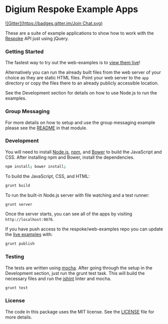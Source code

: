 # Digium Respoke Example Apps
[![Gitter](https://badges.gitter.im/Join Chat.svg)](https://gitter.im/respoke/web-examples?utm_source=badge&utm_medium=badge&utm_campaign=pr-badge&utm_content=badge)

These are a suite of example applications to show how to work with the
[Respoke](https://docs.respoke.io/) API just using jQuery.


### Getting Started

The fastest way to try out the web-examples is to [view them live][examples]!

[examples]: https://respoke.github.com/web-examples "view examples"

Alternatively you can run the already built files from the web server of your
choice as they are static HTML files. Point your web server to the `app`
directory or copy the files there to an already publicly accessible location.

See the Development section for details on how to use Node.js to run the
examples.

### Group Messaging

For more details on how to setup and use the group messaging example please see
the [README](app/modules/group-messaging/README.md) in that module.

### Development

You will need to install [Node.js](http://nodejs.org),
[npm](https://www.npmjs.org), and [Bower](http://bower.io) to build the
JavaScript and CSS. After installing npm and Bower, install the dependencies.

```bash
npm install; bower install;
```

To build the JavaScript, CSS, and HTML:

```bash
grunt build
```

To run the built-in Node.js server with file watching and a test runner:

```bash
grunt server
```

Once the server starts, you can see all of the apps by visiting
`http://localhost:9876`.

If you have push access to the respoke/web-examples repo you can update the
[live examples][examples] with:

```bash
grunt publish
```

### Testing

The tests are written using [mocha](http://mochajs.org). After going through the
setup in the Development section, just run the grunt test task. This will build
the necessary files and run the [jshint](http://jshint.com/docs/) linter and mocha.

```bash
grunt test
```

### License

The code in this package uses the MIT license. See the [LICENSE](LICENSE) file for more
details.
